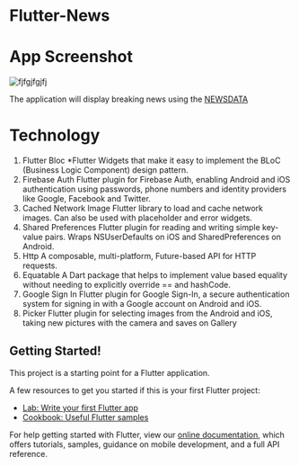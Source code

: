 # Flutter-News
# App Screenshot
![fjfgjfgjfj](https://user-images.githubusercontent.com/67923348/172371173-7883bad4-3bd6-4c75-9ee8-6c936a512dc9.jpg)

The application will display breaking news using the [NEWSDATA](https://newsdata.io/)

# Technology
1. Flutter Bloc *Flutter Widgets that make it easy to implement the BLoC (Business Logic Component) design pattern.
3. Firebase Auth 
  Flutter plugin for Firebase Auth, enabling Android and iOS authentication using passwords, phone numbers and identity providers like Google, Facebook and Twitter.
3. Cached Network Image
  Flutter library to load and cache network images. Can also be used with placeholder and error widgets.
4. Shared Preferences
  Flutter plugin for reading and writing simple key-value pairs. Wraps NSUserDefaults on iOS and SharedPreferences on Android.
5. Http
  A composable, multi-platform, Future-based API for HTTP requests.
6. Equatable
  A Dart package that helps to implement value based equality without needing to explicitly override == and hashCode.
7. Google Sign In
  Flutter plugin for Google Sign-In, a secure authentication system for signing in with a Google account on Android and iOS.
8. Picker 
  Flutter plugin for selecting images from the Android and iOS, taking new pictures with the camera and saves on Gallery

## Getting Started!

This project is a starting point for a Flutter application.

A few resources to get you started if this is your first Flutter project:

- [Lab: Write your first Flutter app](https://flutter.dev/docs/get-started/codelab)
- [Cookbook: Useful Flutter samples](https://flutter.dev/docs/cookbook)

For help getting started with Flutter, view our
[online documentation](https://flutter.dev/docs), which offers tutorials,
samples, guidance on mobile development, and a full API reference.
